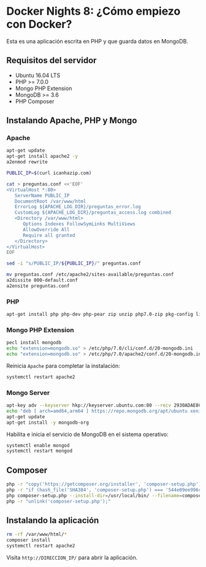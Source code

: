 # Docker Nights 8: ¿Cómo empiezo con Docker?

Esta es una aplicación escrita en PHP y que guarda datos en MongoDB.

## Requisitos del servidor

* Ubuntu 16.04 LTS
* PHP >= 7.0.0
* Mongo PHP Extension
* MongoDB >= 3.6
* PHP Composer

## Instalando Apache, PHP y Mongo

### Apache

```sh
apt-get update
apt-get install apache2 -y
a2enmod rewrite

```

```sh
PUBLIC_IP=$(curl icanhazip.com)

cat > preguntas.conf <<'EOF'
<VirtualHost *:80>
   ServerName PUBLIC_IP
   DocumentRoot /var/www/html
   ErrorLog ${APACHE_LOG_DIR}/preguntas_error.log
   CustomLog ${APACHE_LOG_DIR}/preguntas_access.log combined
   <Directory /var/www/html>
      Options Indexes FollowSymLinks MultiViews
      AllowOverride All
      Require all granted
   </Directory>
</VirtualHost>
EOF

sed -i "s/PUBLIC_IP/${PUBLIC_IP}/" preguntas.conf

mv preguntas.conf /etc/apache2/sites-available/preguntas.conf
a2dissite 000-default.conf
a2ensite preguntas.conf
```

### PHP
```sh
apt-get install php php-dev php-pear zip unzip php7.0-zip pkg-config libapache2-mod-php -y

```

### Mongo PHP Extension

```sh
pecl install mongodb
echo "extension=mongodb.so" > /etc/php/7.0/cli/conf.d/20-mongodb.ini
echo "extension=mongodb.so" > /etc/php/7.0/apache2/conf.d/20-mongodb.ini
```

Reinicia `Apache` para completar la instalación:

```sh
systemctl restart apache2

```

### Mongo Server

```sh
apt-key adv --keyserver hkp://keyserver.ubuntu.com:80 --recv 2930ADAE8CAF5059EE73BB4B58712A2291FA4AD5
echo "deb [ arch=amd64,arm64 ] https://repo.mongodb.org/apt/ubuntu xenial/mongodb-org/3.6 multiverse" | sudo tee /etc/apt/sources.list.d/mongodb-org-3.6.list
apt-get update
apt-get install -y mongodb-org

```

Habilita e inicia el servicio de MongoDB en el sistema operativo:

```sh
systemctl enable mongod
systemctl restart mongod
```

## Composer

```sh
php -r "copy('https://getcomposer.org/installer', 'composer-setup.php');"
php -r "if (hash_file('SHA384', 'composer-setup.php') === '544e09ee996cdf60ece3804abc52599c22b1f40f4323403c44d44fdfdd586475ca9813a858088ffbc1f233e9b180f061') { echo 'Installer verified'; } else { echo 'Installer corrupt'; unlink('composer-setup.php'); } echo PHP_EOL;"
php composer-setup.php --install-dir=/usr/local/bin/ --filename=composer
php -r "unlink('composer-setup.php');"

```

## Instalando la aplicación

```sh
rm -rf /var/www/html/*
composer install
systemctl restart apache2
```

Visita `http://DIRECCION_IP/` para abrir la aplicación.